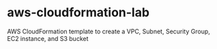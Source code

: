 # aws-cloudformation-lab
AWS CloudFormation template to create a VPC, Subnet, Security Group, EC2 instance, and S3 bucket
